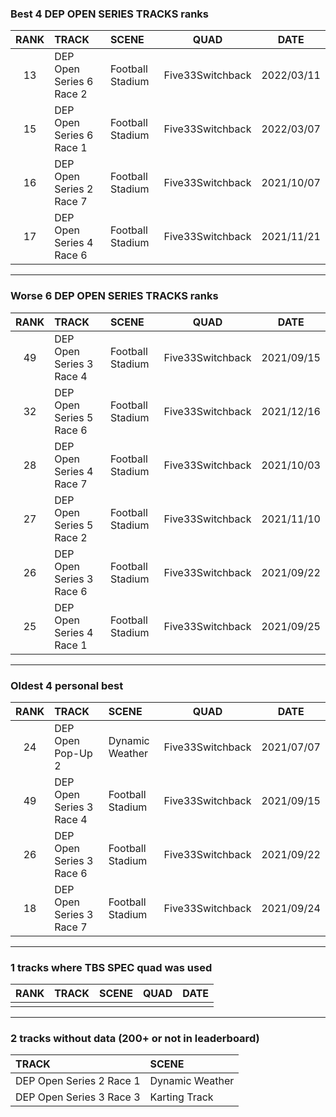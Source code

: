### Best 4 DEP OPEN SERIES TRACKS ranks
|RANK|TRACK|SCENE|QUAD|DATE|
|:---:|:---|:---|:---:|:---:|
|13|DEP Open Series 6 Race 2|Football Stadium|Five33Switchback|2022/03/11|
|15|DEP Open Series 6 Race 1|Football Stadium|Five33Switchback|2022/03/07|
|16|DEP Open Series 2 Race 7|Football Stadium|Five33Switchback|2021/10/07|
|17|DEP Open Series 4 Race 6|Football Stadium|Five33Switchback|2021/11/21|
---
### Worse 6 DEP OPEN SERIES TRACKS ranks
|RANK|TRACK|SCENE|QUAD|DATE|
|:---:|:---|:---|:---:|:---:|
|49|DEP Open Series 3 Race 4|Football Stadium|Five33Switchback|2021/09/15|
|32|DEP Open Series 5 Race 6|Football Stadium|Five33Switchback|2021/12/16|
|28|DEP Open Series 4 Race 7|Football Stadium|Five33Switchback|2021/10/03|
|27|DEP Open Series 5 Race 2|Football Stadium|Five33Switchback|2021/11/10|
|26|DEP Open Series 3 Race 6|Football Stadium|Five33Switchback|2021/09/22|
|25|DEP Open Series 4 Race 1|Football Stadium|Five33Switchback|2021/09/25|
---
### Oldest 4 personal best
|RANK|TRACK|SCENE|QUAD|DATE|
|:---:|:---|:---|:---:|:---:|
|24|DEP Open Pop-Up 2|Dynamic Weather|Five33Switchback|2021/07/07|
|49|DEP Open Series 3 Race 4|Football Stadium|Five33Switchback|2021/09/15|
|26|DEP Open Series 3 Race 6|Football Stadium|Five33Switchback|2021/09/22|
|18|DEP Open Series 3 Race 7|Football Stadium|Five33Switchback|2021/09/24|
---
### 1 tracks where TBS SPEC quad was used
|RANK|TRACK|SCENE|QUAD|DATE|
|:---:|:---|:---|:---:|:---:|
||||||
---
### 2 tracks without data (200+ or not in leaderboard)
|TRACK|SCENE|
|:---|:---|
|DEP Open Series 2 Race 1|Dynamic Weather|
|DEP Open Series 3 Race 3|Karting Track|
